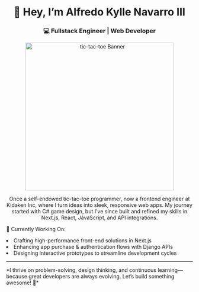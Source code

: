 <h1 align="center">👋 Hey, I’m Alfredo Kylle Navarro III</h1>

<h3 align="center">💻 Fullstack Engineer | Web Developer</h3>

<p align="center">
  <img src="https://media0.giphy.com/media/gR92EF4p9XyEHyD2n5/giphy.gif?cid=6c09b952cfcyh79qzkahofl1qdq3213mwdc37iwa2pk2wir5&ep=v1_gifs_search&rid=giphy.gif&ct=g" alt="tic-tac-toe Banner" width="400"/>
</p>

<p align="center">
  Once a self-endowed tic-tac-toe programmer, now a frontend engineer at Kidaken Inc, where I turn ideas into sleek, responsive web apps.
  My journey started with C# game design, but I’ve since built and refined my skills in Next.js, React, JavaScript, and API integrations.
</p>

🚀 Currently Working On:

<li> Crafting high-performance front-end solutions in Next.js </li>
<li> Enhancing app purchase & authentication flows with Django APIs </li>
<li> Designing interactive prototypes to streamline development cycles </li>
<hr></hr>
*I thrive on problem-solving, design thinking, and continuous learning—because great developers are always evolving. Let’s build something awesome! 🚀*
